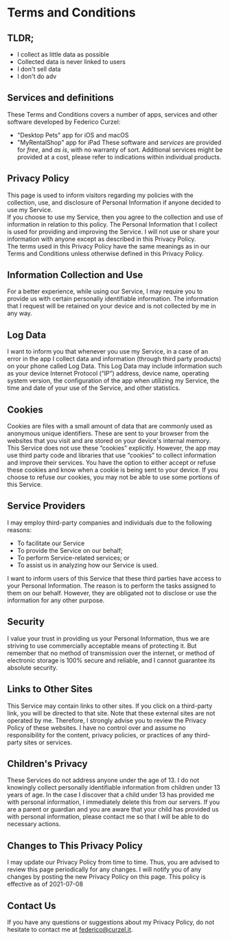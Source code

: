 # Terms and Conditions
## TLDR;
- I collect as little data as possible
- Collected data is never linked to users
- I don't sell data
- I don't do adv

## Services and definitions
These Terms and Conditions covers a number of apps, services and other software developed by Federico Curzel:
- "Desktop Pets" app for iOS and macOS
- "MyRentalShop" app for iPad
These software and *services* are provided for *free*, and *as is*, with no warranty of sort.
Additional services might be provided at a cost, please refer to indications within individual products.
        
## Privacy Policy
This page is used to inform visitors regarding my policies with the collection, use, and disclosure of
Personal Information if anyone decided to use my Service.
<br>
If you choose to use my Service, then you agree to the collection and use of information in relation to this
policy. The Personal Information that I collect is used for providing and improving the Service. I will not
use or share your information with anyone except as described in this Privacy Policy.
<br>
The terms used in this Privacy Policy have the same meanings as in our Terms and Conditions unless otherwise
defined in this Privacy Policy.

## Information Collection and Use
For a better experience, while using our Service, I may require you to provide us with certain personally
identifiable information. The information that I request will be retained on your device and is not
collected by me in any way.

## Log Data
I want to inform you that whenever you use my Service, in a case of an error in the app I collect data and
information (through third party products) on your phone called Log Data. This Log Data may include
information such as your device Internet Protocol (“IP”) address, device name, operating system version, the
configuration of the app when utilizing my Service, the time and date of your use of the Service, and other
statistics.

## Cookies
Cookies are files with a small amount of data that are commonly used as anonymous unique identifiers. These
are sent to your browser from the websites that you visit and are stored on your device's internal
memory.
This Service does not use these “cookies” explicitly. However, the app may use third party code and
libraries that use “cookies” to collect information and improve their services. You have the option to
either accept or refuse these cookies and know when a cookie is being sent to your device. If you choose to
refuse our cookies, you may not be able to use some portions of this Service.

## Service Providers
I may employ third-party companies and individuals due to the following reasons:
- To facilitate our Service
- To provide the Service on our behalf;
- To perform Service-related services; or
- To assist us in analyzing how our Service is used.

I want to inform users of this Service that these third parties have access to your Personal Information.
The reason is to perform the tasks assigned to them on our behalf. However, they are obligated not to
disclose or use the information for any other purpose.

## Security
I value your trust in providing us your Personal Information, thus we are striving to use commercially
acceptable means of protecting it. But remember that no method of transmission over the internet, or method
of electronic storage is 100% secure and reliable, and I cannot guarantee its absolute security.

## Links to Other Sites
This Service may contain links to other sites. If you click on a third-party link, you will be directed to
that site. Note that these external sites are not operated by me. Therefore, I strongly advise you to review
the Privacy Policy of these websites. I have no control over and assume no responsibility for the content,
privacy policies, or practices of any third-party sites or services.

## Children's Privacy
These Services do not address anyone under the age of 13. I do not knowingly collect personally identifiable
information from children under 13 years of age. In the case I discover that a child under 13 has provided
me with personal information, I immediately delete this from our servers. If you are a parent or guardian
and you are aware that your child has provided us with personal information, please contact me so that I
will be able to do necessary actions.

## Changes to This Privacy Policy
I may update our Privacy Policy from time to time. Thus, you are advised to review this page periodically
for any changes. I will notify you of any changes by posting the new Privacy Policy on this page.
This policy is effective as of 2021-07-08

## Contact Us
If you have any questions or suggestions about my Privacy Policy, do not hesitate to contact me at
[federico@curzel.it](mailto:federico@curzel.it).
